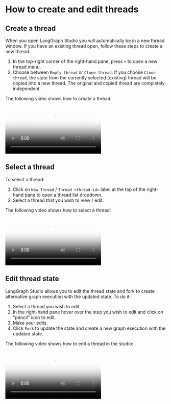 # How to create and edit threads

## Create a thread

When you open LangGraph Studio you will automatically be in a new thread window. If you have an existing thread open, follow these steps to create a new thread:

1. In the top-right corner of the right-hand pane, press `+` to open a new thread menu.
1. Choose between `Empty thread` or `Clone thread`. If you choose `Clone thread`, the state from the currently selected (existing) thread will be copied into a new thread. The original and copied thread are completely independent.

The following video shows how to create a thread:

<video controls="true" allowfullscreen="true" poster="../img/graph_video_poster.png">
    <source src="../img/create_thread.mp4" type="video/mp4">
</video>

## Select a thread

To select a thread:

1. Click on `New Thread` / `Thread <thread-id>` label at the top of the right-hand pane to open a thread list dropdown.
1. Select a thread that you wish to view / edit.

The following video shows how to select a thread:

<video controls="true" allowfullscreen="true" poster="../img/graph_video_poster.png">
    <source src="../img/select_thread.mp4" type="video/mp4">
</video>

## Edit thread state

LangGraph Studio allows you to edit the thread state and fork to create alternative graph execution with the updated state. To do it:

1. Select a thread you wish to edit.
1. In the right-hand pane hover over the step you wish to edit and click on "pencil" icon to edit.
1. Make your edits.
1. Click `Fork` to update the state and create a new graph execution with the updated state.

The following video shows how to edit a thread in the studio:

<video controls allowfullscreen="true" poster="../img/graph_video_poster.png">
    <source src="../img/fork_thread.mp4" type="video/mp4">
</video>
